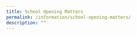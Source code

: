 ```yaml
---
title: School Opening Matters
permalink: /information/school-opening-matters/
description: ""
---
```

